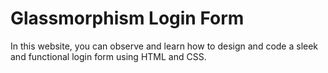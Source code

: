 # Glassmorphism Login Form
In this website, you can observe and learn how to design and code a sleek and functional login form using HTML and CSS.
